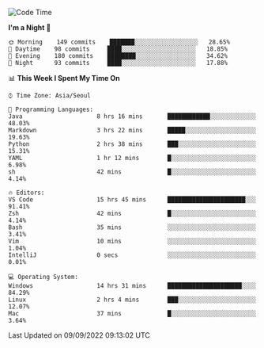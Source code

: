 <!--START_SECTION:waka-->
![Code Time](http://img.shields.io/badge/Code%20Time-1%2C421%20hrs%2045%20mins-blue)

**I'm a Night 🦉** 

```text
🌞 Morning    149 commits    ███████░░░░░░░░░░░░░░░░░░   28.65% 
🌆 Daytime    98 commits     ████░░░░░░░░░░░░░░░░░░░░░   18.85% 
🌃 Evening    180 commits    ████████░░░░░░░░░░░░░░░░░   34.62% 
🌙 Night      93 commits     ████░░░░░░░░░░░░░░░░░░░░░   17.88%

```


📊 **This Week I Spent My Time On** 

```text
⌚︎ Time Zone: Asia/Seoul

💬 Programming Languages: 
Java                     8 hrs 16 mins       ████████████░░░░░░░░░░░░░   48.03% 
Markdown                 3 hrs 22 mins       █████░░░░░░░░░░░░░░░░░░░░   19.63% 
Python                   2 hrs 38 mins       ███░░░░░░░░░░░░░░░░░░░░░░   15.31% 
YAML                     1 hr 12 mins        █░░░░░░░░░░░░░░░░░░░░░░░░   6.98% 
sh                       42 mins             █░░░░░░░░░░░░░░░░░░░░░░░░   4.14%

🔥 Editors: 
VS Code                  15 hrs 45 mins      ██████████████████████░░░   91.41% 
Zsh                      42 mins             █░░░░░░░░░░░░░░░░░░░░░░░░   4.14% 
Bash                     35 mins             ░░░░░░░░░░░░░░░░░░░░░░░░░   3.41% 
Vim                      10 mins             ░░░░░░░░░░░░░░░░░░░░░░░░░   1.04% 
IntelliJ                 0 secs              ░░░░░░░░░░░░░░░░░░░░░░░░░   0.01%

💻 Operating System: 
Windows                  14 hrs 31 mins      █████████████████████░░░░   84.29% 
Linux                    2 hrs 4 mins        ███░░░░░░░░░░░░░░░░░░░░░░   12.07% 
Mac                      37 mins             █░░░░░░░░░░░░░░░░░░░░░░░░   3.64%

```


 Last Updated on 09/09/2022 09:13:02 UTC
<!--END_SECTION:waka-->
